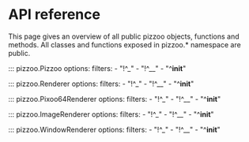 # API reference
This page gives an overview of all public pizzoo objects, functions and methods. All classes and functions exposed in pizzoo.* namespace are public.

::: pizzoo.Pizzoo
	options:
		filters:
			- "!^_"
			- "!^__"
			- "^__init__"

::: pizzoo.Renderer
	options:
		filters:
			- "!^_"
			- "!^__"
			- "^__init__"

::: pizzoo.Pixoo64Renderer
	options:
		filters:
			- "!^_"
			- "!^__"
			- "^__init__"

::: pizzoo.ImageRenderer
	options:
		filters:
			- "!^_"
			- "!^__"
			- "^__init__"

::: pizzoo.WindowRenderer
	options:
		filters:
			- "!^_"
			- "!^__"
			- "^__init__"
